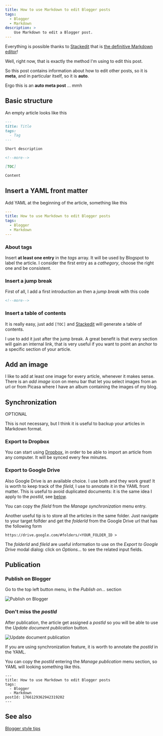 ```yaml
---
title: How to use Markdown to edit Blogger posts
tags:
  - Blogger
  - Markdown
description: >
    Use Markdown to edit a Blogger post.
---
```


Everything is possible thanks to [Stackedit][1] that is [the definitive Markdown editor][2]!

Well, right now, that is exactly the method I'm using to edit this post.

So this post contains information about how to edit other posts, so it is **meta**, and in particular itself, so it is **auto**.

Ergo this is an **auto meta post** ... mmh

## Basic structure

An empty article looks like this

```markdown
---
title: Title
tags:
  - Tag
---

Short description

<!--more-->

[TOC]

Content

```

## Insert a YAML front matter

Add YAML at the beginning of the article, something like this

```yaml
---
title: How to use Markdown to edit Blogger posts
tags:
  - Blogger
  - Markdown
---
```

### About tags

Insert **at least one entry** in the *tags* array. It will be used by Blogspot to label the article.
I consider the first entry as a *cathegory*, choose the right one and be consistent.

### Insert a jump break

First of all, I add a first introduction an then a *jump break* with this code

```html
<!--more-->
```

### Insert a table of contents

It is really easy, just add `[TOC]` and [Stackedit][3] will generate a table of contents.

I use to add it just after the jump break. A great benefit is that every section will gain an internal link, that is very useful if you want to point an anchor to a specific section of your article.

## Add an image

I like to add at least one image for every article, whenever it makes sense. There is an *add image* icon on menu bar that let you select images from an url or from Picasa where I have an album containing the images of my blog.

## Synchronization

<span class="label label-info">OPTIONAL</span>

This is not necessary, but I think it is useful to backup your articles in Markdown format.

### Export to Dropbox

You can start using [Dropbox][4], in order to be able to import an article from any computer. It will be synced every few minutes.

### Export to Google Drive

Also Google Drive is an available choice. I use both and they work great!
It is worth to keep track of the *fileId*, I use to annotate it in the YAML front matter. This is useful to avoid duplicated documents: it is the same idea I apply to the *postId*, see [below](#dont-miss-the-postid).


<span class="alert alert-info">You can copy the <em>fileId</em> from the <em>Manage synchronization</em> menu entry.</span>



Another useful tip is to store all the articles in the same folder. Just navigate to your target folfder and get the *folderId* from the Google Drive url that has the following form

```
https://drive.google.com/#folders/<YOUR_FOLDER_ID >
```

The *folderId* and *fileId* are useful information to use on the *Export to Google Drive* modal dialog: click on *Options...* to see the related input fields.

## Publication

### Publish on Blogger

Go to the top left button menu, in the *Publish on...* section

![Publish on Blogger][6]


### Don't miss the *postId*

After publication, the article get assigned a *postId* so you will be able to use the *Update document publication* button.

![Update document publication][7]

If you are using synchronization feature, it is worth to annotate the *postId* in the YAML.

You can copy the *postId* entering the *Manage publication* menu section, so YAML will looking something like this.

    ---
    title: How to use Markdown to edit Blogger posts
    tags:
      - Blogger
      - Markdown
    postId: 1766129362942319202
    ---

## See also

[Blogger style tips](http://blog.g14n.info/2014/01/blogger-style-tips.html)


  [1]: https://stackedit.io/
  [2]: http://blog.g14n.info/2013/10/the-definitive-markdown-editor.html
  [3]: https://stackedit.io/
  [4]: https://www.dropbox.com
  [6]: https://lh6.googleusercontent.com/-ggHYwDvHR-U/UmVtLYafvRI/AAAAAAAAA5M/NmOKzndTpr8/s0/%255BUNSET%255D "Publish on Blogger"
  [7]: https://lh6.googleusercontent.com/HMa8DjTjDXl57RbqhO61KdTpseKDylk5i2vw5fiU7h4=s0 "Update document publication"

